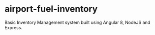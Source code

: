 # airport-fuel-inventory
Basic Inventory Management system built using Angular 8, NodeJS and Express.
